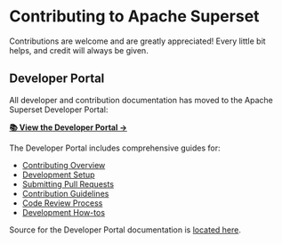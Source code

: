 <!--
 Licensed to the Apache Software Foundation (ASF) under one
 or more contributor license agreements.  See the NOTICE file
 distributed with this work for additional information
 regarding copyright ownership.  The ASF licenses this file
 to you under the Apache License, Version 2.0 (the
 "License"); you may not use this file except in compliance
 with the License.  You may obtain a copy of the License at

   http://www.apache.org/licenses/LICENSE-2.0

 Unless required by applicable law or agreed to in writing,
 software distributed under the License is distributed on an
 "AS IS" BASIS, WITHOUT WARRANTIES OR CONDITIONS OF ANY
 KIND, either express or implied.  See the License for the
 specific language governing permissions and limitations
 under the License.
-->
# Contributing to Apache Superset

Contributions are welcome and are greatly appreciated! Every
little bit helps, and credit will always be given.

## Developer Portal

All developer and contribution documentation has moved to the Apache Superset Developer Portal:

**[📚 View the Developer Portal →](https://superset.apache.org/developer_portal/)**

The Developer Portal includes comprehensive guides for:
- [Contributing Overview](https://superset.apache.org/developer_portal/contributing/overview)
- [Development Setup](https://superset.apache.org/developer_portal/contributing/development-setup)
- [Submitting Pull Requests](https://superset.apache.org/developer_portal/contributing/submitting-pr)
- [Contribution Guidelines](https://superset.apache.org/developer_portal/contributing/guidelines)
- [Code Review Process](https://superset.apache.org/developer_portal/contributing/code-review)
- [Development How-tos](https://superset.apache.org/developer_portal/contributing/howtos)

Source for the Developer Portal documentation is [located here](https://github.com/apache/superset/tree/master/docs/developer_portal).
